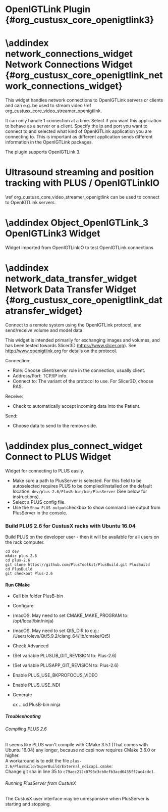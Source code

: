 OpenIGTLink Plugin {#org_custusx_core_openigtlink3}
===================

\addindex network_connections_widget
Network Connections Widget {#org_custusx_core_openigtlink_network_connections_widget}
===========================================================

This widget handles network connections to OpenIGTLink servers or clients and can e.g.
be used to stream video \ref org_custusx_core_video_streamer_openigtlink.

It can only handle 1 connection at a time. Select if you want this application to behave as a server or a client.
Specify the ip and port you want to connect to and selected what kind of OpenIGTLink application you are connecting to.
This is important as different application sends different information in the OpenIGTLink packages.

The plugin supports OpenIGTLink 3.

Ultrasound streaming and position tracking with PLUS / OpenIGTLinkIO
===========================================================
\ref org_custusx_core_video_streamer_openigtlink can be used to connect to OpenIGTLink servers.

\addindex Object_OpenIGTLink_3
OpenIGTLink3 Widget
===========================================================
Widget imported from OpenIGTLinkIO to test OpenIGTLink connections


\addindex network_data_transfer_widget
Network Data Transfer Widget {#org_custusx_core_openigtlink_datatransfer_widget}
===========================================================

Connect to a remote system using the OpenIGTLink protocol, and send/receive
volume and model data. 

This widget is intended primarily for exchanging images and volumes, and has been
tested towards Slicer3D (<https://www.slicer.org>).
See <http://www.openigtlink.org> for details on the protocol. 

Connection:
- Role: Choose client/server role in the connection, usually client.
- Address/Port: TCP/IP info.
- Connect to: The variant of the protocol to use. For Slicer3D, choose RAS.

Receive:
- Check to automatically accept incoming data into the Patient.

Send:
- Choose data to send to the remove side.

\addindex plus_connect_widget
Connect to PLUS Widget
===========================================================
Widget for connecting to PLUS easily.

- Make sure a path to PlusServer is selected.
  For this field to be autoselected requires PLUS to be compiled/installed on the default location: ```dev/plus-2.6/PlusB-bin/bin/PlusServer``` (See below for instructions).
- Select a PLUS config file.
- Use the `Show PLUS output`checkbox to show command line output from PlusServer in the console.



### Build PLUS 2.6 for CustusX racks with Ubuntu 16.04
Build PLUS on the developer user - then it will be available for all users on the rack computer.

    cd dev
    mkdir plus-2.6
    cd plus-2.6
    git clone https://github.com/PlusToolkit/PlusBuild.git PlusBuild
    cd PlusBuild
    git checkout Plus-2.6

#### Run CMake
- Call bin folder PlusB-bin
- Configure
- (macOS. May need to set CMAKE_MAKE_PROGRAM to: /opt/local/bin/ninja)
- (macOS. May need to set Qt5_DIR to e.g.: /Users/olevs/Qt/5.9.2/clang_64/lib/cmake/Qt5)
- Check Advanced
- (Set variable PLUSLIB_GIT_REVISION to: Plus-2.6)
- (Set variable PLUSAPP_GIT_REVISION to: Plus-2.6)
- Enable PLUS_USE_BKPROFOCUS_VIDEO
- Enable PLUS_USE_NDI
- Generate


    cx ..
    cd PlusB-bin
    ninja

##### Troubleshooting
###### Compiling PLUS 2.6
It seems like PLUS won't compile with CMake 3.5.1 (That comes with Ubuntu 16.04) any longer, because ndicapi now requires CMake 3.6.0 or higher.<br>
A workaround is to edit the file ```plus-2.6/PlusBuild/SuperBuild/External_ndicapi.cmake```:<br>
Change git sha in line 35 to ```c79aec212c0793c3cb0cfb3acd6435ff2ac4cdc1```.

###### Running PlusServer from CustusX
The CustusX user interface may be unresponsive when PlusServer is starting and stopping.
